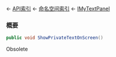 ← [API索引](Api-Index) ← [命名空间索引](Namespace-Index) ← [IMyTextPanel](Sandbox.ModAPI.Ingame.IMyTextPanel)

### 概要

```csharp
public void ShowPrivateTextOnScreen()
```

Obsolete

